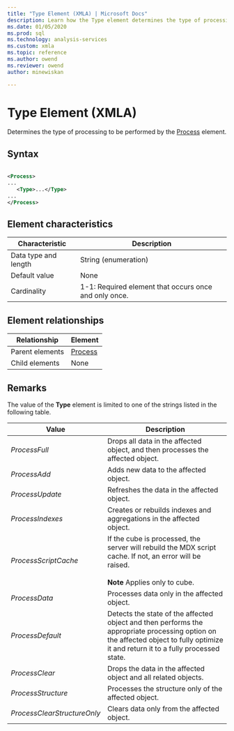 ```yaml
---
title: "Type Element (XMLA) | Microsoft Docs"
description: Learn how the Type element determines the type of processing to be performed by the Process element.
ms.date: 01/05/2020
ms.prod: sql
ms.technology: analysis-services
ms.custom: xmla
ms.topic: reference
ms.author: owend
ms.reviewer: owend
author: minewiskan

---
```

# Type Element (XMLA)

  Determines the type of processing to be performed by the [Process](../xml-elements-commands/process-element-xmla.md) element.  
  
## Syntax  
  
```xml  
  
<Process>  
...  
   <Type>...</Type>  
...  
</Process>  
```  
  
## Element characteristics  
  
|Characteristic|Description|  
|--------------------|-----------------|  
|Data type and length|String (enumeration)|  
|Default value|None|  
|Cardinality|1-1: Required element that occurs once and only once.|  
  
## Element relationships  
  
|Relationship|Element|  
|------------------|-------------|  
|Parent elements|[Process](../xml-elements-commands/process-element-xmla.md)|  
|Child elements|None|  
  
## Remarks  
  
 The value of the **Type** element is limited to one of the strings listed in the following table.  
  
|Value|Description|  
|-----------|-----------------|  
|*ProcessFull*|Drops all data in the affected object, and then processes the affected object.|  
|*ProcessAdd*|Adds new data to the affected object.|  
|*ProcessUpdate*|Refreshes the data in the affected object.|  
|*ProcessIndexes*|Creates or rebuilds indexes and aggregations in the affected object.|  
|*ProcessScriptCache*|If the cube is processed, the server will rebuild the MDX script cache. If not, an error will be raised.<br /><br /> **Note** Applies only to cube.|  
|*ProcessData*|Processes data only in the affected object.|  
|*ProcessDefault*|Detects the state of the affected object and then performs the appropriate processing option on the affected object to fully optimize it and return it to a fully processed state.|  
|*ProcessClear*|Drops the data in the affected object and all related objects.|  
|*ProcessStructure*|Processes the structure only of the affected object.|  
|*ProcessClearStructureOnly*|Clears data only from the affected object.|  
